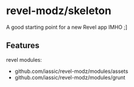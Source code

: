 revel-modz/skeleton
======================

A good starting point for a new Revel app IMHO ;]


Features
-----------

revel modules:

- github.com/iassic/revel-modz/modules/assets
- github.com/iassic/revel-modz/modules/grunt
